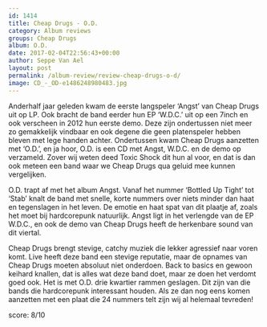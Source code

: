 ```yaml
---
id: 1414
title: Cheap Drugs - O.D.
category: Album reviews
groups: Cheap Drugs
album: O.D.
date: 2017-02-04T22:56:43+00:00
author: Seppe Van Ael
layout: post
permalink: /album-review/review-cheap-drugs-o-d/
image: CD_-_OD-e1486248980483.jpg
---
```

Anderhalf jaar geleden kwam de eerste langspeler ‘Angst’ van Cheap Drugs uit op LP. Ook bracht de band eerder hun EP ‘W.D.C.’ uit op een 7inch en ook verscheen in 2012 hun eerste demo. Deze zijn ondertussen niet meer zo gemakkelijk vindbaar en ook degene die geen platenspeler hebben bleven met lege handen achter. Ondertussen kwam Cheap Drugs aanzetten met ‘O.D.’, en ja hoor, O.D. is een CD met Angst, W.D.C. en de demo op verzameld. Zover wij weten deed Toxic Shock dit hun al voor, en dat is dan ook meteen een band waar we Cheap Drugs qua geluid mee kunnen vergelijken.

O.D. trapt af met het album Angst. Vanaf het nummer ‘Bottled Up Tight’ tot ‘Stab’ knalt de band met snelle, korte nummers over niets minder dan haat en tegenslagen in het leven. De emotie en haat spat van dit plaatje af, zoals het moet bij hardcorepunk natuurlijk. Angst ligt in het verlengde van de EP W.D.C., en ook de demo van Cheap Drugs heeft de herkenbare sound van dit viertal.

Cheap Drugs brengt stevige, catchy muziek die lekker agressief naar voren komt. Live heeft deze band een stevige reputatie, maar de opnames van Cheap Drugs moeten absoluut niet onderdoen. Back to basics en gewoon keihard knallen, dat is alles wat deze band doet, maar ze doen het verdomt goed ook. Het is met O.D. drie kwartier rammen geslagen. Dit zijn van die bands die hardcorepunk interessant houden. Als ze dan nog eens komen aanzetten met een plaat die 24 nummers telt zijn wij al helemaal tevreden!

score: 8/10
